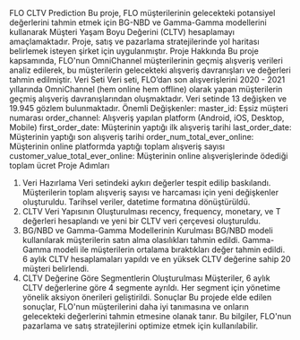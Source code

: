 FLO CLTV Prediction
Bu proje, FLO müşterilerinin gelecekteki potansiyel değerlerini tahmin etmek için BG-NBD ve Gamma-Gamma modellerini kullanarak Müşteri Yaşam Boyu Değerini (CLTV) hesaplamayı amaçlamaktadır.
Proje, satış ve pazarlama stratejilerinde yol haritası belirlemek isteyen şirket için uygulanmıştır.
Proje Hakkında
Bu proje kapsamında, FLO'nun OmniChannel müşterilerinin geçmiş alışveriş verileri analiz edilerek, bu müşterilerin gelecekteki alışveriş davranışları ve değerleri tahmin edilmiştir.
Veri Seti
Veri seti, FLO’dan son alışverişlerini 2020 - 2021 yıllarında OmniChannel (hem online hem offline) olarak yapan müşterilerin geçmiş alışveriş davranışlarından oluşmaktadır.
Veri setinde 13 değişken ve 19.945 gözlem bulunmaktadır.
Önemli Değişkenler:
master_id: Eşsiz müşteri numarası
order_channel: Alışveriş yapılan platform (Android, iOS, Desktop, Mobile)
first_order_date: Müşterinin yaptığı ilk alışveriş tarihi
last_order_date: Müşterinin yaptığı son alışveriş tarihi
order_num_total_ever_online: Müşterinin online platformda yaptığı toplam alışveriş sayısı
customer_value_total_ever_online: Müşterinin online alışverişlerinde ödediği toplam ücret
Proje Adımları
1. Veri Hazırlama
Veri setindeki aykırı değerler tespit edilip baskılandı.
Müşterilerin toplam alışveriş sayısı ve harcaması için yeni değişkenler oluşturuldu.
Tarihsel veriler, datetime formatına dönüştürüldü.
2. CLTV Veri Yapısının Oluşturulması
recency, frequency, monetary, ve T değerleri hesaplandı ve yeni bir CLTV veri çerçevesi oluşturuldu.
3. BG/NBD ve Gamma-Gamma Modellerinin Kurulması
BG/NBD modeli kullanılarak müşterilerin satın alma olasılıkları tahmin edildi.
Gamma-Gamma modeli ile müşterilerin ortalama bıraktıkları değer tahmin edildi.
6 aylık CLTV hesaplamaları yapıldı ve en yüksek CLTV değerine sahip 20 müşteri belirlendi.
4. CLTV Değerine Göre Segmentlerin Oluşturulması
Müşteriler, 6 aylık CLTV değerlerine göre 4 segmente ayrıldı.
Her segment için yönetime yönelik aksiyon önerileri geliştirildi.
Sonuçlar 
Bu projede elde edilen sonuçlar, FLO'nun müşterilerini daha iyi tanımasına ve onların gelecekteki değerlerini tahmin etmesine olanak tanır. Bu bilgiler, FLO'nun pazarlama ve satış stratejilerini optimize etmek için kullanılabilir.
